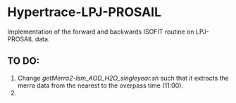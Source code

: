 # Hypertrace-LPJ-PROSAIL
Implementation of the forward and backwards ISOFIT routine on LPJ-PROSAIL data.


## TO DO:
1. Change _getMerra2-lsm_AOD_H2O_singleyear.sh_ such that it extracts the merra data from the nearest to the overpass time (11:00).
2. 
